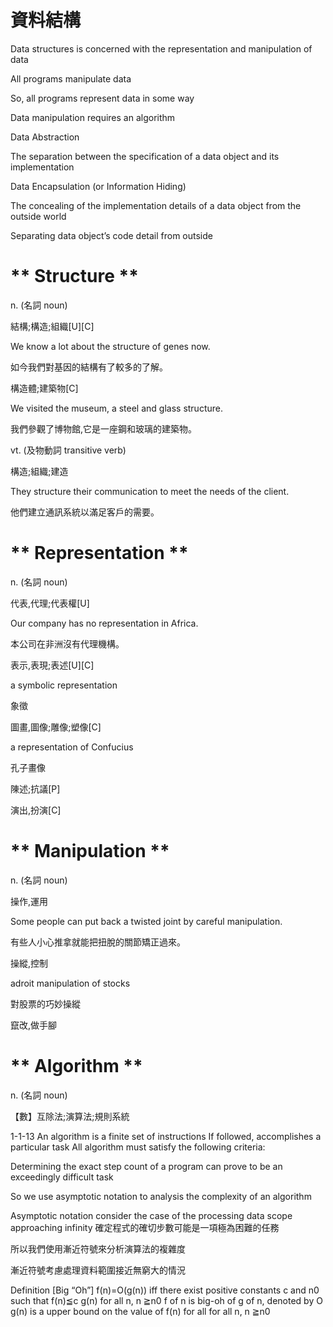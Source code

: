  # 資料結構 
Data structures is concerned with the representation and manipulation of data

All programs manipulate data

So, all programs represent data in some way

Data manipulation requires an algorithm


Data Abstraction

The separation between the specification of a data object and its implementation

Data Encapsulation (or Information Hiding)

The concealing of the implementation details of a data object from the outside world

Separating data object’s code detail from outside 



# ** Structure **

n. (名詞 noun)

結構;構造;組織[U][C]

We know a lot about the structure of genes now.

如今我們對基因的結構有了較多的了解。

構造體;建築物[C]

We visited the museum, a steel and glass structure.

我們參觀了博物館,它是一座鋼和玻璃的建築物。

vt. (及物動詞 transitive verb)

構造;組織;建造

They structure their communication to meet the needs of the client.

他們建立通訊系統以滿足客戶的需要。



# ** Representation **

n. (名詞 noun)

代表,代理;代表權[U]

Our company has no representation in Africa.

本公司在非洲沒有代理機構。

表示,表現;表述[U][C]

a symbolic representation

象徵

圖畫,圖像;雕像;塑像[C]

a representation of Confucius

孔子畫像

陳述;抗議[P]

演出,扮演[C]




# ** Manipulation **

n. (名詞 noun)

操作,運用

Some people can put back a twisted joint by careful manipulation.

有些人小心推拿就能把扭脫的關節矯正過來。

操縱,控制

adroit manipulation of stocks

對股票的巧妙操縱

竄改,做手腳



# ** Algorithm **

n. (名詞 noun)

【數】互除法;演算法;規則系統





1-1-13
An algorithm is a finite set of instructions
If followed, accomplishes a particular task
All algorithm must satisfy the following criteria:


Determining the exact step count of a program can prove to be an exceedingly difficult task

So we use asymptotic notation to analysis the complexity of an algorithm

Asymptotic notation consider the case of the processing data scope approaching infinity
確定程式的確切步數可能是一項極為困難的任務

所以我們使用漸近符號來分析演算法的複雜度

漸近符號考慮處理資料範圍接近無窮大的情況





Definition [Big “Oh”]
f(n)=O(g(n)) iff there exist positive constants c and n0 such that f(n)≦c g(n) for all n, n ≧n0
f of n is big-oh of g of n, denoted by Ο
g(n) is a upper bound on the value of f(n) for all for all n, n ≧n0
